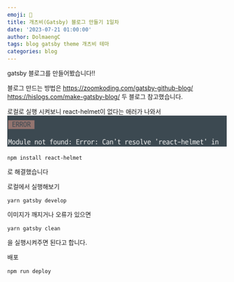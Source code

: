 ```yaml
---
emoji: 🧢
title: 개츠비(Gatsby) 블로그 만들기 1일차
date: '2023-07-21 01:00:00'
author: DolmaengC
tags: blog gatsby theme 개츠비 테마
categories: blog
---
```


gatsby 블로그를 만들어봤습니다!!

블로그 만드는 방법은 
https://zoomkoding.com/gatsby-github-blog/
https://hislogs.com/make-gatsby-blog/ 
두 블로그 참고했습니다.

로컬로 실행 시켜보니 react-helmet이 없다는 애러가 나와서 
 ![react-helmet-error.png](react-helmet-error.png)

 ```
 npm install react-helmet
 ```
 로 해결했습니다
 
 로컬에서 실행해보기
 ```
 yarn gatsby develop
 ```

 이미지가 깨지거나 오류가 있으면
 ```
 yarn gatsby clean
 ```
 을 실행시켜주면 된다고 합니다.

 배포
```
npm run deploy
```


